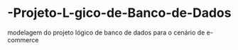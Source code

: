 # -Projeto-L-gico-de-Banco-de-Dados
modelagem do projeto lógico de banco de dados para o cenário de e-commerce
